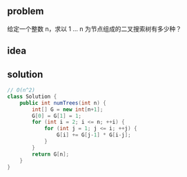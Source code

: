 ## problem
给定一个整数 n，求以 1 ... n 为节点组成的二叉搜索树有多少种？

## idea

## solution
```java
// O(n^2)
class Solution {
    public int numTrees(int n) {
        int[] G = new int[n+1];
        G[0] = G[1] = 1;
        for (int i = 2; i <= n; ++i) {
            for (int j = 1; j <= i; ++j) {
                G[i] += G[j-1] * G[i-j];
            }
        }
        return G[n];
    }
}
```